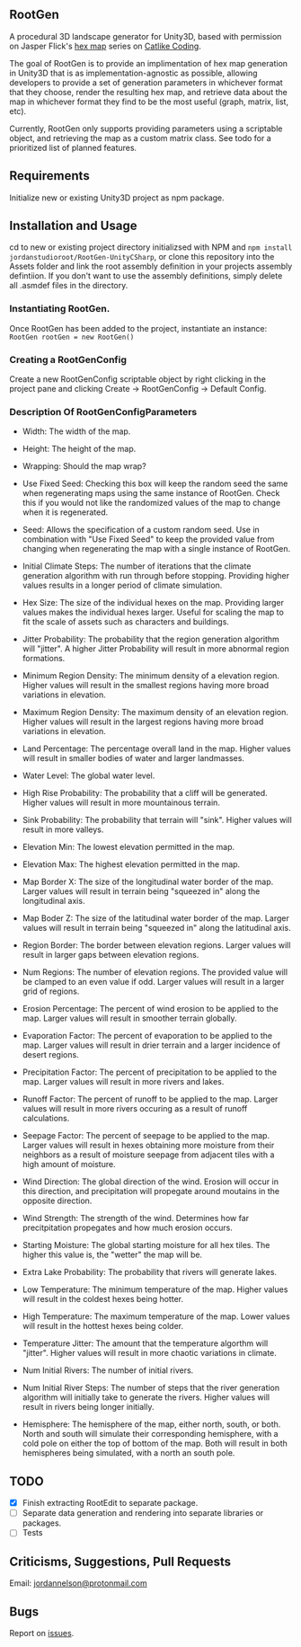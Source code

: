 ## RootGen
A procedural 3D landscape generator for Unity3D, based with permission on Jasper Flick's [hex map](https://catlikecoding.com/unity/tutorials/hex-map/) series on [Catlike Coding](https://catlikecoding.com/).

The goal of RootGen is to provide an implimentation of hex map generation in Unity3D that is as implementation-agnostic as possible, allowing developers to provide a set of generation parameters in whichever format that they choose, render the resulting hex map, and retrieve data about the map in whichever format they find to be the most useful (graph, matrix, list, etc).

Currently, RootGen only supports providing parameters using a scriptable object, and retrieving the map as a custom matrix class. See todo for a prioritized list of planned features.

## Requirements
Initialize new or existing Unity3D project as npm package.

## Installation and Usage
cd to new or existing project directory initializsed with NPM and `npm install jordanstudioroot/RootGen-UnityCSharp`, or clone this repository into the Assets folder and link the root assembly definition in your projects assembly defintiion. If you don't want to use the assembly definitions, simply delete all .asmdef files in the directory.

### Instantiating RootGen.
Once RootGen has been added to the project, instantiate an instance: `RootGen rootGen = new RootGen()`

### Creating a RootGenConfig
Create a new RootGenConfig scriptable object by right clicking in the project pane and clicking Create -> RootGenConfig -> Default Config.

### Description Of RootGenConfigParameters
- Width: The width of the map.

- Height: The height of the map.

- Wrapping: Should the map wrap?

- Use Fixed Seed: Checking this box will keep the random seed the same when regenerating maps using the same instance of RootGen. Check this if you would not like the randomized values of the map to change when it is regenerated.  

- Seed: Allows the specification of a custom random seed. Use in combination with "Use Fixed Seed" to keep the provided value from changing when regenerating the map with a single instance of RootGen.

- Initial Climate Steps: The number of iterations that the climate generation algorithm with run through before stopping. Providing higher values results in a longer period of climate simulation.

- Hex Size: The size of the individual hexes on the map. Providing larger values makes the individual hexes larger. Useful for scaling the map to fit the scale of assets such as characters and buildings.

- Jitter Probability: The probability that the region generation algorithm will "jitter". A higher Jitter Probability will result in more abnormal region formations.

- Minimum Region Density: The minimum density of a elevation region. Higher values will result in the smallest regions having more broad variations in elevation.

- Maximum Region Density: The maximum density of an elevation region. Higher values will result in the largest regions having more broad variations in elevation.

- Land Percentage: The percentage overall land in the map. Higher values will result in smaller bodies of water and larger landmasses.

- Water Level: The global water level.

- High Rise Probability: The probability that a cliff will be generated. Higher values will result in more mountainous terrain.

- Sink Probability: The probability that terrain will "sink". Higher values will result in more valleys.

- Elevation Min: The lowest elevation permitted in the map.

- Elevation Max: The highest elevation permitted in the map.

- Map Border X: The size of the longitudinal water border of the map. Larger values will result in terrain being "squeezed in" along the longitudinal axis.

- Map Boder Z: The size of the latitudinal water border of the map. Larger values will result in terrain being "squeezed in" along the latitudinal axis.

- Region Border: The border between elevation regions. Larger values will result in larger gaps between elevation regions.

- Num Regions: The number of elevation regions. The provided value will be clamped to an even value if odd. Larger values will result in a larger grid of regions.

- Erosion Percentage: The percent of wind erosion to be applied to the map. Larger values will result in smoother terrain globally.

- Evaporation Factor: The percent of evaporation to be applied to the map. Larger values will result in drier terrain and a larger incidence of desert regions.

- Precipitation Factor: The percent of precipitation to be applied to the map. Larger values will result in more rivers and lakes.

- Runoff Factor: The percent of runoff to be applied to the map. Larger values will result in more rivers occuring as a result of runoff calculations.

- Seepage Factor: The percent of seepage to be applied to the map. Larger values will result in hexes obtaining more moisture from their neighbors as a result of moisture seepage from adjacent tiles with a high amount of moisture.

- Wind Direction: The global direction of the wind. Erosion will occur in this direction, and precipitation will propegate around moutains in the opposite direction.

- Wind Strength: The strength of the wind. Determines how far precitpitation propegates and how much erosion occurs.

- Starting Moisture: The global starting moisture for all hex tiles. The higher this value is, the "wetter" the map will be.

- Extra Lake Probability: The probability that rivers will generate lakes.

- Low Temperature: The minimum temperature of the map. Higher values will result in the coldest hexes being hotter.

- High Temperature: The maximum temperature of the map. Lower values will result in the hottest hexes being colder.

- Temperature Jitter: The amount that the temperature algorthm will "jitter". Higher values will result in more chaotic variations in climate.

- Num Initial Rivers: The number of initial rivers.

- Num Initial River Steps: The number of steps that the river generation algorithm will initially take to generate the rivers. Higher values will result in rivers being longer initially.

- Hemisphere: The hemisphere of the map, either north, south, or both. North and south will simulate their corresponding hemisphere, with a cold pole on either the top of bottom of the map. Both will result in both hemispheres being simulated, with a north an south pole.

## TODO
- [x] Finish extracting RootEdit to separate package.
- [ ] Separate data generation and rendering into separate libraries or packages.
- [ ] Tests

## Criticisms, Suggestions, Pull Requests
Email: [jordannelson@protonmail.com](mailto:jordannelson@protonmail.com)

## Bugs
Report on [issues](https://github.com/jordanstudioroot/PROJECT_NAME/issues).
